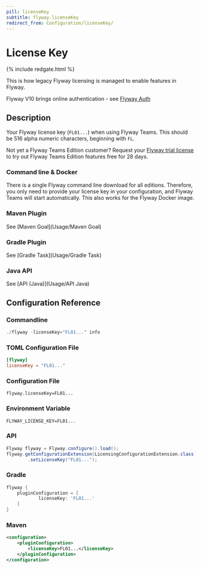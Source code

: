 ```yaml
---
pill: licenseKey
subtitle: flyway.licenseKey
redirect_from: Configuration/licenseKey/
---
```


# License Key
{% include redgate.html %}

This is how legacy Flyway licensing is managed to enable features in Flyway.

Flyway V10 brings online authentication - see [Flyway Auth](Commands/Auth)
## Description

Your Flyway license key (`FL01...`) when using Flyway Teams. This should be 516 alpha numeric characters, beginning with `FL`.

Not yet a Flyway Teams Edition customer? Request your [Flyway trial license](https://www.red-gate.com/products/flyway/teams/trial/) to try out Flyway Teams Edition features free for 28 days.

### Command line & Docker

There is a single Flyway command line download for all editions. Therefore, you only need to provide your license key in your configuration, and Flyway Teams will start automatically. This also works for the Flyway Docker image.

### Maven Plugin
See [Maven Goal](Usage/Maven Goal)

### Gradle Plugin
See [Gradle Task](Usage/Gradle Task)

### Java API
See [API (Java)](Usage/API Java)

## Configuration Reference

### Commandline
```powershell
./flyway -licenseKey="FL01..." info
```

### TOML Configuration File
```toml
[flyway]
licenseKey = "FL01..."
```

### Configuration File
```properties
flyway.licenseKey=FL01...
```

### Environment Variable
```properties
FLYWAY_LICENSE_KEY=FL01...
```

### API
```java
Flyway flyway = Flyway.configure().load();
flyway.getConfigurationExtension(LicensingConfigurationExtension.class)
        .setLicenseKey("FL01...");  
```

### Gradle
```groovy
flyway {
    pluginConfiguration = [
            licenseKey: 'FL01...'
    ]
}
```

### Maven
```xml
<configuration>
    <pluginConfiguration>
        <licenseKey>FL01...</licenseKey>
    </pluginConfiguration>
</configuration>
```

